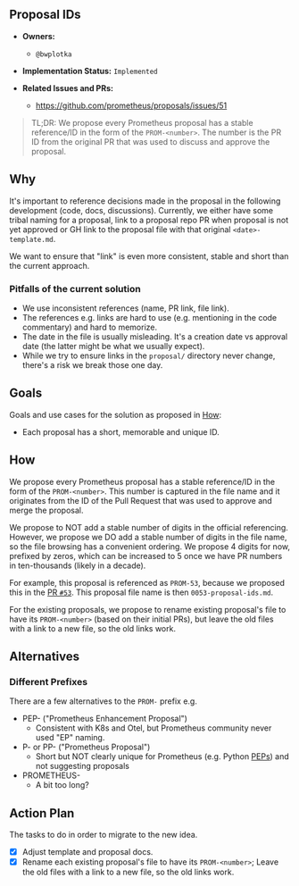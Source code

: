 ## Proposal IDs

* **Owners:**
  * `@bwplotka`

* **Implementation Status:** `Implemented`

* **Related Issues and PRs:**
  * https://github.com/prometheus/proposals/issues/51

> TL;DR: We propose every Prometheus proposal has a stable reference/ID in the form of the `PROM-<number>`. The number is the PR ID from the original PR that was used to discuss and approve the proposal.

## Why

It's important to reference decisions made in the proposal in the following development (code, docs, discussions). Currently, we either have some tribal naming for a proposal, link to a proposal repo PR when proposal is not yet approved or GH link to the proposal file with that original `<date>-template.md`.

We want to ensure that "link" is even more consistent, stable and short than the current approach.

### Pitfalls of the current solution

* We use inconsistent references (name, PR link, file link).
* The references e.g. links are hard to use (e.g. mentioning in the code commentary) and hard to memorize.
* The date in the file is usually misleading. It's a creation date vs approval date (the latter might be what we usually expect).
* While we try to ensure links in the `proposal/` directory never change, there's a risk we break those one day.

## Goals

Goals and use cases for the solution as proposed in [How](#how):

* Each proposal has a short, memorable and unique ID.

## How

We propose every Prometheus proposal has a stable reference/ID in the form of the `PROM-<number>`. This number is captured in the file name and it originates from the ID of the Pull Request that was used to approve and merge the proposal.

We propose to NOT add a stable number of digits in the official referencing. However, we propose we DO add a stable number of digits in the file name, so the file browsing has a convenient ordering. We propose 4 digits for now, prefixed by zeros, which can be increased to 5 once we have PR numbers in ten-thousands (likely in a decade).

For example, this proposal is referenced as `PROM-53`, because we proposed this in the [PR `#53`](https://github.com/prometheus/proposals/pulls/53). This proposal file name is then `0053-proposal-ids.md`.

For the existing proposals, we propose to rename existing proposal's file to have its `PROM-<number>` (based on their initial PRs), but leave the old files with a link to a new file, so the old links work.

## Alternatives

### Different Prefixes

There are a few alternatives to the `PROM-` prefix e.g.

* PEP- ("Prometheus Enhancement Proposal")
  * Consistent with K8s and Otel, but Prometheus community never used "EP" naming.
* P- or PP- ("Prometheus Proposal")
  * Short but NOT clearly unique for Prometheus (e.g. Python [PEPs](https://peps.python.org/)) and not suggesting proposals
* PROMETHEUS-
  * A bit too long?

## Action Plan

The tasks to do in order to migrate to the new idea.

* [X] Adjust template and proposal docs.
* [X] Rename each existing proposal's file to have its `PROM-<number>`; Leave the old files with a link to a new file, so the old links work.

